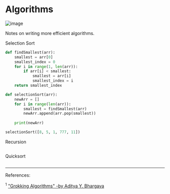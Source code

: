 # Algorithms

![image](/img/charlie-day.gif "Connect The Dots")

Notes on writing more efficient algorithms.

Selection Sort
```python
def findSmallest(arr):
    smallest = arr[0]
    smallest_index = 0
    for i in range(1, len(arr)):
        if arr[i] < smallest:
            smallest = arr[i]
            smallest_index = i
    return smallest_index

def selectionSort(arr):
    newArr = []
    for i in range(len(arr)):
        smallest = findSmallest(arr)
        newArr.append(arr.pop(smallest))
    
    print(newArr)

selectionSort([8, 5, 1, 777, 11])
```

Recursion
```python

```

Quicksort
```python

```

---
References:

<sup>1</sup> ["Grokking Algorithms" -by Aditya Y. Bhargava](https://www.manning.com/books/grokking-algorithms?ar=false&lpse=B)
